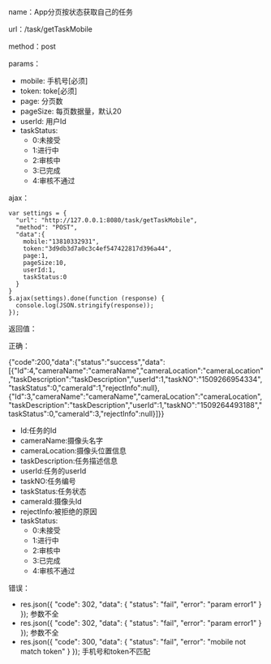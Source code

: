 name：App分页按状态获取自己的任务

url：/task/getTaskMobile

method：post

params：

* mobile: 手机号[必须]
* token: toke[必须]
* page: 分页数
* pageSize: 每页数据量，默认20
* userId: 用户Id
* taskStatus:
  * 0:未接受
  * 1:进行中
  * 2:审核中
  * 3:已完成
  * 4:审核不通过

ajax：

```
var settings = {
  "url": "http://127.0.0.1:8080/task/getTaskMobile",
  "method": "POST",
  "data":{
    mobile:"13810332931",
    token:"3d9db3d7a0c3c4ef547422817d396a44",
    page:1,
    pageSize:10,
    userId:1,
    taskStatus:0
  }
}
$.ajax(settings).done(function (response) {
  console.log(JSON.stringify(response));
});
```

返回值：

正确：

{"code":200,"data":{"status":"success","data":[{"Id":4,"cameraName":"cameraName","cameraLocation":"cameraLocation","taskDescription":"taskDescription","userId":1,"taskNO":"1509266954334","taskStatus":0,"cameraId":1,"rejectInfo":null},{"Id":3,"cameraName":"cameraName","cameraLocation":"cameraLocation","taskDescription":"taskDescription","userId":1,"taskNO":"1509264493188","taskStatus":0,"cameraId":3,"rejectInfo":null}]}}

* Id:任务的Id
* cameraName:摄像头名字
* cameraLocation:摄像头位置信息
* taskDescription:任务描述信息
* userId:任务的userId
* taskNO:任务编号
* taskStatus:任务状态
* cameraId:摄像头Id
* rejectInfo:被拒绝的原因
* taskStatus:
  * 0:未接受
  * 1:进行中
  * 2:审核中
  * 3:已完成
  * 4:审核不通过


错误：

* res.json({ "code": 302, "data": { "status": "fail", "error": "param error1" } }); 参数不全
* res.json({ "code": 302, "data": { "status": "fail", "error": "param error1" } }); 参数不全
* res.json({ "code": 300, "data": { "status": "fail", "error": "mobile not match token" } }); 手机号和token不匹配

